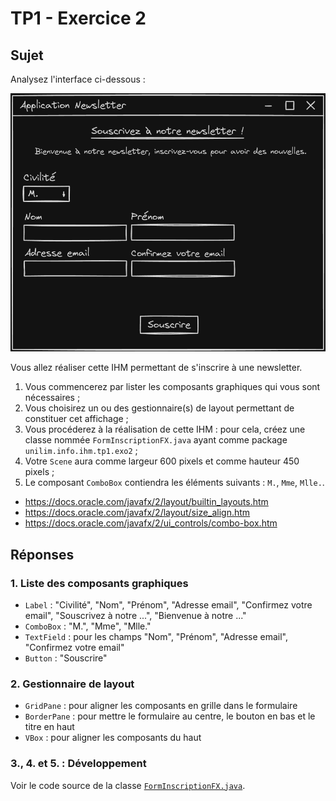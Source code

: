 # TP1 - Exercice 2

## Sujet

Analysez l'interface ci-dessous :

![Prototype](./assets/wireframe.png)

Vous allez réaliser cette IHM permettant de s'inscrire à une newsletter.

1. Vous commencerez par lister les composants graphiques qui vous sont nécessaires ;
2. Vous choisirez un ou des gestionnaire(s) de layout permettant de constituer cet affichage ;
3. Vous procéderez à la réalisation de cette IHM : pour cela, créez une classe nommée `FormInscriptionFX.java` ayant comme package `unilim.info.ihm.tp1.exo2` ;
4. Votre `Scene` aura comme largeur 600 pixels et comme hauteur 450 pixels ;
5. Le composant `ComboBox` contiendra les éléments suivants : `M.`, `Mme`, `Mlle.`.

- <https://docs.oracle.com/javafx/2/layout/builtin_layouts.htm>
- <https://docs.oracle.com/javafx/2/layout/size_align.htm>
- <https://docs.oracle.com/javafx/2/ui_controls/combo-box.htm>

## Réponses

### 1. Liste des composants graphiques

- `Label` : "Civilité", "Nom", "Prénom", "Adresse email", "Confirmez votre email", "Souscrivez à notre ...", "Bienvenue à notre ..."
- `ComboBox` : "M.", "Mme", "Mlle."
- `TextField` : pour les champs "Nom", "Prénom", "Adresse email", "Confirmez votre email"
- `Button` : "Souscrire"

### 2. Gestionnaire de layout

- `GridPane` : pour aligner les composants en grille dans le formulaire
- `BorderPane` : pour mettre le formulaire au centre, le bouton en bas et le titre en haut
- `VBox` : pour aligner les composants du haut

### 3., 4. et 5. : Développement

Voir le code source de la classe [`FormInscriptionFX.java`](../../src/unilim/info/ihm/tp1/exo2/FormInscriptionFX.java).
